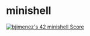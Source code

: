# minishell
<a href="https://github.com/JaeSeoKim/badge42"><img src="https://badge42.vercel.app/api/v2/clkkvymoc012008mcghegnr25/project/2794175" alt="bjimenez's 42 minishell Score" /></a>

